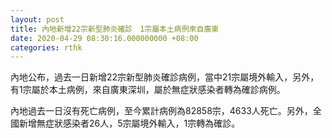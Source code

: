 ```yaml
---
layout: post
title: 內地新增22宗新型肺炎確診　1宗屬本土病例來自廣東
date: 2020-04-29 08:30:16.000000000 +08:00
categories: rthk
---
```


內地公布，過去一日新增22宗新型肺炎確診病例，當中21宗屬境外輸入，另外，有1宗屬於本土病例，來自廣東深圳，屬於無症狀感染者轉為確診病例。

內地過去一日沒有死亡病例，至今累計病例為82858宗，4633人死亡。另外，全國新增無症狀感染者26人，5宗屬境外輸入，1宗轉為確診。
